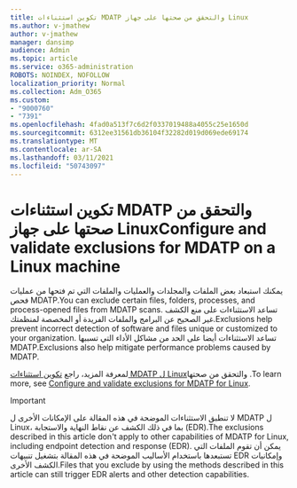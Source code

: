```yaml
---
title: تكوين استثناءات MDATP والتحقق من صحتها على جهاز Linux
ms.author: v-jmathew
author: v-jmathew
manager: dansimp
audience: Admin
ms.topic: article
ms.service: o365-administration
ROBOTS: NOINDEX, NOFOLLOW
localization_priority: Normal
ms.collection: Adm_O365
ms.custom:
- "9000760"
- "7391"
ms.openlocfilehash: 4fad0a513f7c6d2f0337019488a4055c25e1650d
ms.sourcegitcommit: 6312ee31561db36104f32282d019d069ede69174
ms.translationtype: MT
ms.contentlocale: ar-SA
ms.lasthandoff: 03/11/2021
ms.locfileid: "50743097"
---
```

# <a name="configure-and-validate-exclusions-for-mdatp-on-a-linux-machine"></a><span data-ttu-id="1f460-102">تكوين استثناءات MDATP والتحقق من صحتها على جهاز Linux</span><span class="sxs-lookup"><span data-stu-id="1f460-102">Configure and validate exclusions for MDATP on a Linux machine</span></span>

<span data-ttu-id="1f460-103">يمكنك استبعاد بعض الملفات والمجلدات والعمليات والملفات التي تم فتحها من عمليات فحص MDATP.</span><span class="sxs-lookup"><span data-stu-id="1f460-103">You can exclude certain files, folders, processes, and process-opened files from MDATP scans.</span></span> <span data-ttu-id="1f460-104">تساعد الاستثناءات على منع الكشف غير الصحيح عن البرامج والملفات الفريدة أو المخصصة لمنظمتك.</span><span class="sxs-lookup"><span data-stu-id="1f460-104">Exclusions help prevent incorrect detection of software and files unique or customized to your organization.</span></span> <span data-ttu-id="1f460-105">تساعد الاستثناءات أيضا على الحد من مشاكل الأداء التي تسببها MDATP.</span><span class="sxs-lookup"><span data-stu-id="1f460-105">Exclusions also help mitigate performance problems caused by MDATP.</span></span>

<span data-ttu-id="1f460-106">لمعرفة المزيد، راجع [تكوين استثناءات MDATP ل Linux](https://go.microsoft.com/fwlink/?linkid=2144517)والتحقق من صحتها .</span><span class="sxs-lookup"><span data-stu-id="1f460-106">To learn more, see [Configure and validate exclusions for MDATP for Linux](https://go.microsoft.com/fwlink/?linkid=2144517).</span></span>

> [!IMPORTANT]
> <span data-ttu-id="1f460-107">لا تنطبق الاستثناءات الموضحة في هذه المقالة على الإمكانات الأخرى ل MDATP ل Linux، بما في ذلك الكشف عن نقاط النهاية والاستجابة (EDR).</span><span class="sxs-lookup"><span data-stu-id="1f460-107">The exclusions described in this article don't apply to other capabilities of MDATP for Linux, including endpoint detection and response (EDR).</span></span> <span data-ttu-id="1f460-108">يمكن أن تقوم الملفات التي تستبعدها باستخدام الأساليب الموضحة في هذه المقالة بتشغيل تنبيهات EDR وإمكانيات الكشف الأخرى.</span><span class="sxs-lookup"><span data-stu-id="1f460-108">Files that you exclude by using the methods described in this article can still trigger EDR alerts and other detection capabilities.</span></span>
